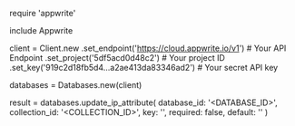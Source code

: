 require 'appwrite'

include Appwrite

client = Client.new
    .set_endpoint('https://cloud.appwrite.io/v1') # Your API Endpoint
    .set_project('5df5acd0d48c2') # Your project ID
    .set_key('919c2d18fb5d4...a2ae413da83346ad2') # Your secret API key

databases = Databases.new(client)

result = databases.update_ip_attribute(
    database_id: '<DATABASE_ID>',
    collection_id: '<COLLECTION_ID>',
    key: '',
    required: false,
    default: ''
)

